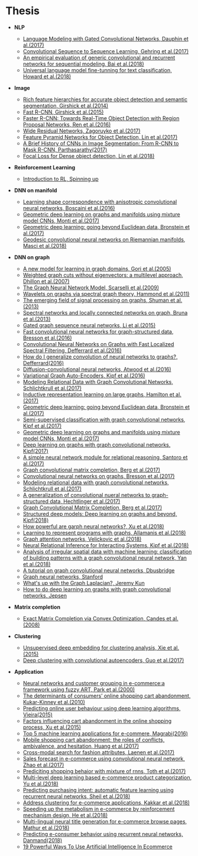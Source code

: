 # Thesis

+ **NLP**
   - [Language Modeling with Gated Convolutional Networks, Dauphin et al.(2017)]()   
   - [Convolutional Sequence to Sequence Learning, Gehring et al.(2017)]()
   - [An empirical evaluation of generic convolutional and recurrent networks for sequential modeling, Bai et al.(2018)](https://arxiv.org/pdf/1803.01271.pdf)
   - [Universal language model fine-tunning for text classification, Howard et al.(2018)](https://arxiv.org/pdf/1801.06146.pdf)

+ **Image**
   - [Rich feature hierarchies for accurate object detection and semantic segmentation, Girshick et al.(2014)](https://arxiv.org/pdf/1311.2524.pdf)
   - [Fast R-CNN, Girshick et al.(2015)](https://arxiv.org/pdf/1504.08083.pdf)
   - [Faster R-CNN: Towards Real-Time Object
Detection with Region Proposal Networks, Ren et al.(2016)](https://arxiv.org/pdf/1506.01497.pdf)
   - [Wide Residual Networks, Zagoruyko et al.(2017)](https://arxiv.org/pdf/1605.07146.pdf)
   - [Feature Pyramid Networks for Object Detection, Lin et al.(2017)](https://arxiv.org/pdf/1612.03144.pdf) 
   - [A Brief History of CNNs in Image Segmentation: From R-CNN to Mask R-CNN, Parthasarathy(2017)](https://blog.athelas.com/a-brief-history-of-cnns-in-image-segmentation-from-r-cnn-to-mask-r-cnn-34ea83205de4)
   - [Focal Loss for Dense object detection, Lin et al.(2018)](https://arxiv.org/pdf/1708.02002.pdf)
   
+ **Reinforcement Learning**
   - [Introduction to RL, Spinning up]()

+ **DNN on manifold**
   - [Learning shape correspondence with anisotropic convolutional neural networks, Boscaini et al.(2016)]()
   - [Geometric deep learning on graphs and manifolds using mixture model CNNs, Monti et al.(2017)]()
   - [Geometric deep learning: going beyond Euclidean data, Bronstein et al.(2017)]()
   - [Geodesic convolutional neural networks on Riemannian manifolds, Masci et al.(2018)]()
   
+ **DNN on graph**
   - [A new model for learning in graph domains, Gori et al.(2005)](https://ieeexplore.ieee.org/document/1555942)
   - [Weighted graph cuts without eigenvectors: a multilevel approach, Dhillon et al.(2007)]()
   - [The Graph Neural Network Model, Scarselli et al.(2009)]()
   - [Wavelets on graphs via spectral graph theory, Hammond et al.(2011)]()
   - [The emerging field of signal processing on graphs, Shuman et al.(2013)]()
   - [Spectral networks and locally connected networks on graph, Bruna et al.(2013)](https://arxiv.org/abs/1312.6203)
   - [Gated graph sequence neural networks, Li et al.(2015)]()
   - [Fast convolutional neural networks for graph-structured data, Bresson et al.(2016)]()
   - [Convolutional Neural Networks on Graphs with Fast Localized Spectral Filtering, Defferrard et al.(2016)]()
   - [How do I generalize convolution of neural networks to graphs?, Defferrard(2016)]()
   - [Diffusion-convolutional neural networks, Atwood et al.(2016)]()
   - [Variational Graph Auto-Encoders, Kipf et al.(2016)](https://arxiv.org/abs/1611.07308)
   - [Modeling Relational Data with Graph Convolutional Networks, Schlichtkrull et al.(2017)](https://arxiv.org/abs/1703.06103)
   - [Inductive representation learning on large graphs, Hamilton et al.(2017)]()
   - [Geometric deep learning: going beyond Euclidean data, Bronstein et al.(2017)]()
   - [Semi-supervised classification with graph convolutional networks, Kipf et al.(2017)]()
   - [Geometric deep learning on graphs and manifolds using mixture model CNNs, Monti et al.(2017)]()
   - [Deep learning on graphs with graph convolutional networks, Kipf(2017)]()
   - [A simple neural network module for relational reasoning, Santoro et al.(2017)]()
   - [Graph convolutional matrix completion, Berg et al.(2017)]()
   - [Convolutional neural networks on graphs, Bresson et al.(2017)]()
   - [Modeling relational data with graph convolutional networks, Schlichtkrull et al.(2017)]()
   - [A generalization of convolutional nueral networks to graph-structured data, Hechtlinger et al.(2017)]()
   - [Graph Convolutional Matrix Completion, Berg et al.(2017)](https://arxiv.org/pdf/1706.02263.pdf)
   - [Structured deep models: Deep learning on graphs and beyond, Kipf(2018)]()
   - [How powerful are garph neural networks?, Xu et al.(2018)]()
   - [Learning to represent programs with graphs, Allamanis et al.(2018)]()
   - [Graph attention networks, Velickovic et al.(2018)]()
   - [Neural Relational Inference for Interacting Systems, Kipf et al.(2018)]()
   - [Analysis of irregular spatial data with machine learning: classification of building patterns with a graph convolutional neural network, Yan et al.(2018)]()
   - [A tutorial on graph convolutional neural networks, Dbusbridge]()
   - [Graph neural networks, Stanford]()
   - [What's up with the Graph Laplacian?, Jeremy Kun]()
   - [How to do deep learning on graphs with graph convolutional networks, Jepsen]()
   
+ **Matrix completion**
   - [Exact Matrix Completion via Convex Optimization, Candes et al.(2008)](https://arxiv.org/abs/0805.4471)

+ **Clustering**
   - [Unsupervised deep embedding for clustering analysis, Xie et al.(2015)](https://arxiv.org/pdf/1511.06335.pdf)
   - [Deep clustering with convolutional autoencoders, Guo et al.(2017)](https://xifengguo.github.io/papers/ICONIP17-DCEC.pdf)

+ **Application**
   - [Neural networks and customer grouping in e-commerce:a framework using fuzzy ART, Park et al.(2000)]()
   - [The determinants of consumers’ online shopping cart abandonment, Kukar-Kinney et al.(2010)]()
   - [Predicting online user behaviour using deep learning algorithms, Vieira(2015)](https://www.researchgate.net/publication/284219029_Predicting_online_user_behaviour_using_deep_learning_algorithms)
   - [Factors influencing cart abandonment in the online shopping process, Xu et al.(2015)]()
   - [Top 5 machine learning applications for e-commere, Magrabi(2016)]()
   - [Mobile shopping cart abandonment: the roles of conflicts, ambivalence, and hesitation, Huang et al.(2017)]()
   - [Cross-modal search for fashion attributes, Laenen et al.(2017)]()
   - [Sales forecast in e-commerce using convolutional neural network, Zhao et al.(2017)]()
   - [Prediciting shopping behaior with mixture of rnns, Toth et al.(2017)]()
   - [Multi-level deep learning based e-commerce product categorization, Yu et al.(2018)]()
   - [Predicting purchasing intent: automatic feature learning using recurrent neural networks, Sheil et al.(2018)]()
   - [Address clustering for e-commerce applications, Kakkar et al.(2018)]()
   - [Speeding up the metabolism in e-commerce by reinforcement mechanism design, He et al.(2018)]()
   - [Multi-lingual neural title generation for e-commerce browse pages, Mathur et al.(2018)](http://aclweb.org/anthology/N18-3020)
   - [Predicting e-consumer behavior using recurrent neural networks, Danmand(2018)](https://blog.nirida.ai/predicting-e-commerce-consumer-behavior-using-recurrent-neural-networks-36e37f1aed22)
   - [19 Powerful Ways To Use Artificial Intelligence In Ecommerce](http://blog.linnworks.com/artificial-intelligence-in-ecommerce)
 
   
